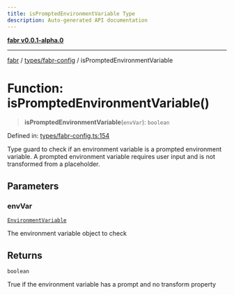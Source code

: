 ```yaml
---
title: isPromptedEnvironmentVariable Type
description: Auto-generated API documentation
---
```


[**fabr v0.0.1-alpha.0**](../../../README.md)

***

[fabr](../../../README.md) / [types/fabr-config](../README.md) / isPromptedEnvironmentVariable

# Function: isPromptedEnvironmentVariable()

> **isPromptedEnvironmentVariable**(`envVar`): `boolean`

Defined in: [types/fabr-config.ts:154](https://github.com/yashjawale/fabr/blob/main/src/types/fabr-config.ts#L154)

Type guard to check if an environment variable is a prompted environment variable.
A prompted environment variable requires user input and is not transformed from a placeholder.

## Parameters

### envVar

[`EnvironmentVariable`](../interfaces/EnvironmentVariable.md)

The environment variable object to check

## Returns

`boolean`

True if the environment variable has a prompt and no transform property

